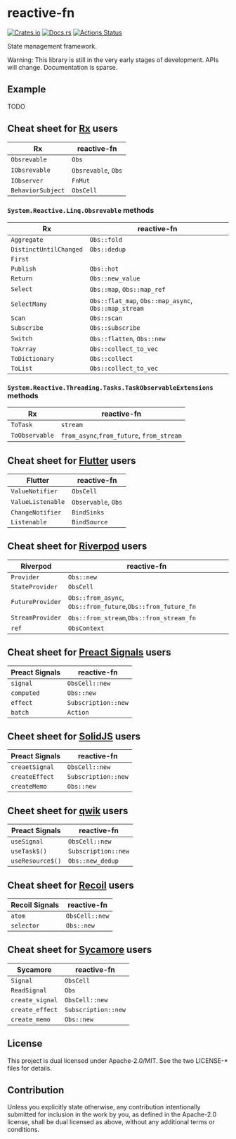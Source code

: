 # reactive-fn

[![Crates.io](https://img.shields.io/crates/v/reactive-fn.svg)](https://crates.io/crates/reactive-fn)
[![Docs.rs](https://docs.rs/ctxmap/badge.svg)](https://docs.rs/reactive-fn/)
[![Actions Status](https://github.com/frozenlib/reactive-fn/workflows/CI/badge.svg)](https://github.com/frozenlib/reactive-fn/actions)

State management framework.

Warning: This library is still in the very early stages of development. APIs will change. Documentation is sparse.

## Example

TODO

## Cheat sheet for [Rx] users

| Rx                | reactive-fn         |
| ----------------- | ------------------- |
| `Obsrevable`      | `Obs`               |
| `IObsrevable`     | `Obsrevable`, `Obs` |
| `IObserver`       | `FnMut`             |
| `BehaviorSubject` | `ObsCell`           |

[rx]: https://reactivex.io/

### `System.Reactive.Linq.Obsrevable` methods

| Rx                     | reactive-fn                                          |
| ---------------------- | ---------------------------------------------------- |
| `Aggregate`            | `Obs::fold`                                          |
| `DistinctUntilChanged` | `Obs::dedup`                                         |
| `First`                |                                                      |
| `Publish`              | `Obs::hot`                                           |
| `Return`               | `Obs::new_value`                                     |
| `Select`               | `Obs::map`, `Obs::map_ref`                           |
| `SelectMany`           | `Obs::flat_map`, `Obs::map_async`, `Obs::map_stream` |
| `Scan`                 | `Obs::scan`                                          |
| `Subscribe`            | `Obs::subscribe`                                     |
| `Switch`               | `Obs::flatten`, `Obs::new`                           |
| `ToArray`              | `Obs::collect_to_vec`                                |
| `ToDictionary`         | `Obs::collect`                                       |
| `ToList`               | `Obs::collect_to_vec`                                |

### `System.Reactive.Threading.Tasks.TaskObservableExtensions` methods

| Rx             | reactive-fn                               |
| -------------- | ----------------------------------------- |
| `ToTask`       | `stream`                                  |
| `ToObservable` | `from_async`,`from_future`, `from_stream` |

## Cheat sheet for [Flutter] users

| Flutter           | reactive-fn         |
| ----------------- | ------------------- |
| `ValueNotifier`   | `ObsCell`           |
| `ValueListenable` | `Observable`, `Obs` |
| `ChangeNotifier`  | `BindSinks`         |
| `Listenable`      | `BindSource`        |

[flutter]: https://flutter.dev/

## Cheat sheet for [Riverpod] users

| Riverpod         | reactive-fn                                                 |
| ---------------- | ----------------------------------------------------------- |
| `Provider`       | `Obs::new`                                                  |
| `StateProvider`  | `ObsCell`                                                   |
| `FutureProvider` | `Obs::from_async`, `Obs::from_future`,`Obs::from_future_fn` |
| `StreamProvider` | `Obs::from_stream`,`Obs::from_stream_fn`                    |
| `ref`            | `ObsContext`                                                |

[riverpod]: https://riverpod.dev/

## Cheat sheet for [Preact Signals] users

| Preact Signals | reactive-fn         |
| -------------- | ------------------- |
| `signal`       | `ObsCell::new`      |
| `computed`     | `Obs::new`          |
| `effect`       | `Subscription::new` |
| `batch`        | `Action`            |

[preact signals]: https://preactjs.com/guide/v10/signals/

## Cheet sheet for [SolidJS] users

| Preact Signals | reactive-fn         |
| -------------- | ------------------- |
| `creaetSignal` | `ObsCell::new`      |
| `createEffect` | `Subscription::new` |
| `createMemo`   | `Obs::new`          |

[solidjs]: https://www.solidjs.com/docs/latest/api#basic-reactivity

## Cheet sheet for [qwik] users

| Preact Signals   | reactive-fn         |
| ---------------- | ------------------- |
| `useSignal`      | `ObsCell::new`      |
| `useTask$()`     | `Subscription::new` |
| `useResource$()` | `Obs::new_dedup`    |

[qwik]: https://qwik.builder.io/docs/components/state/

## Cheat sheet for [Recoil] users

| Recoil Signals | reactive-fn    |
| -------------- | -------------- |
| `atom`         | `ObsCell::new` |
| `selector`     | `Obs::new`     |

[recoil]: https://recoiljs.org/

## Cheat sheet for [Sycamore] users

| Sycamore        | reactive-fn         |
| --------------- | ------------------- |
| `Signal`        | `ObsCell`           |
| `ReadSignal`    | `Obs`               |
| `create_signal` | `ObsCell::new`      |
| `create_effect` | `Subscription::new` |
| `create_memo`   | `Obs::new`          |

[sycamore]: https://sycamore-rs.netlify.app/

## License

This project is dual licensed under Apache-2.0/MIT. See the two LICENSE-\* files for details.

## Contribution

Unless you explicitly state otherwise, any contribution intentionally submitted for inclusion in the work by you, as defined in the Apache-2.0 license, shall be dual licensed as above, without any additional terms or conditions.
